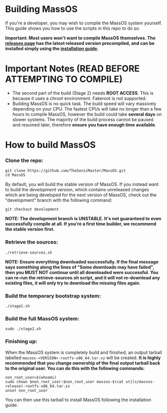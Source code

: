 # Building MassOS
If you're a developer, you may wish to compile the MassOS system yourself. This guide shows you how to use the scripts in this repo to do so.

**Important: Most users won't want to compile MassOS themselves. The [releases page](https://github.com/TheSonicMaster/MassOS/releases) has the latest released version precompiled, and can be installed simply using the [installation guide](installation-guide.md).**
# Important Notes (READ BEFORE ATTEMPTING TO COMPILE)
- The second part of the build (Stage 2) needs **ROOT ACCESS**. This is because it uses a chroot environment. Fakeroot is not supported.
- Building MassOS is no quick task. The build speed will vary massively depending on your CPU. The fastest CPUs will take no longer than a few hours to compile MassOS, however the build could take **several days** on slower systems. The majority of the build process cannot be paused and resumed later, therefore **ensure you have enough time available**.
# How to build MassOS
### Clone the repo:
```
git clone https://github.com/TheSonicMaster/MassOS.git
cd MassOS
```
By default, you will build the stable version of MassOS. If you instead want to build the *development version*, which contains unreleased changes which are being developed for the next version of MassOS, check out the "development" branch with the following command:
```
git checkout development
```
**NOTE: The development branch is UNSTABLE. It's not guaranteed to even successfully compile at all. If you're a first time builder, we recommend the stable version first.**
### Retrieve the sources:
```
./retrieve-sources.sh
```
**NOTE: Ensure everything downloaded successfully. If the final message says something along the lines of "Some downloads may have failed", then you MUST NOT continue until all downloaded were successful. You can re-run the retrieve-sources.sh script, and it will not re-download any existing files, it will only try to download the missing files again.**
### Build the temporary bootstrap system:
```
./stage1.sh
```
### Build the full MassOS system:
```
sudo ./stage2.sh
```
### Finishing up:
When the MassOS system is completely build and finished, an output tarball labelled `massos-<VERSION>-rootfs-x86_64.tar.xz` will be created. **It is highly recommended that you change ownership of the final output tarball back to the original user. You can do this with the following commands:**
```
non_root_user=$(whoami)
sudo chown $non_root_user:$non_root_user massos-$(cat utils/massos-release)-rootfs-x86_64.tar.xz
unset non_root_user
```
You can then use this tarball to install MassOS following the installation guide.
